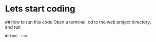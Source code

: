 # Lets start coding
##How to run this code
Open a terminal, cd to the web project directory, and run 
```powershell
dotnet run
```